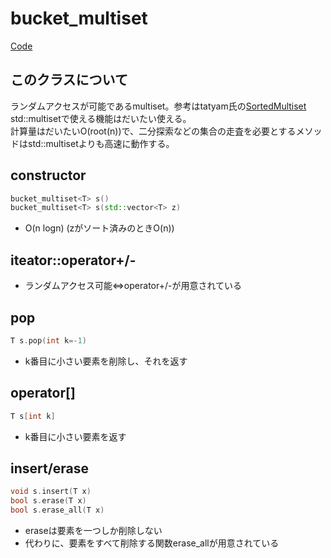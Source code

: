 # bucket_multiset
[Code](../../src/data/kthmultiset.h)
## このクラスについて
ランダムアクセスが可能であるmultiset。参考はtatyam氏の[SortedMultiset](https://github.com/tatyam-prime/SortedSet/tree/main)  
std::multisetで使える機能はだいたい使える。  
計算量はだいたいO(root(n))で、二分探索などの集合の走査を必要とするメソッドはstd::multisetよりも高速に動作する。
## constructor
```cpp
bucket_multiset<T> s()
bucket_multiset<T> s(std::vector<T> z)
```
* O(n logn) (zがソート済みのときO(n))
## iteator::operator+/-
* ランダムアクセス可能⇔operator+/-が用意されている
## pop
```cpp
T s.pop(int k=-1)
```
* k番目に小さい要素を削除し、それを返す
## operator[]
```cpp
T s[int k]
```
* k番目に小さい要素を返す
## insert/erase
```cpp
void s.insert(T x)
bool s.erase(T x)
bool s.erase_all(T x)
```
* eraseは要素を一つしか削除しない
* 代わりに、要素をすべて削除する関数erase_allが用意されている

